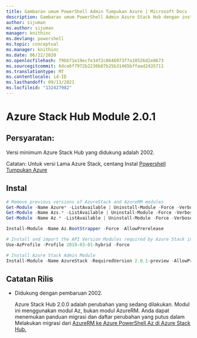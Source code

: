 ```yaml
---
title: Gambaran umum PowerShell Admin Tumpukan Azure | Microsoft Docs
description: Gambaran umum PowerShell Admin Azure Stack Hub dengan instruksi untuk penginstalan dan konfigurasi.
author: sijuman
ms.author: sijuman
manager: knithinc
ms.devlang: powershell
ms.topic: conceptual
ms.manager: knithinc
ms.date: 06/22/2020
ms.openlocfilehash: f9bb71e19ecfe34f2c8646973f7a10526d2e8673
ms.sourcegitcommit: 6dce6f7972b2236b87b25b31465bffaad2435711
ms.translationtype: MT
ms.contentlocale: id-ID
ms.lasthandoff: 09/13/2021
ms.locfileid: "132427982"
---
```

# <a name="azure-stack-hub-module-201"></a>Azure Stack Hub Module 2.0.1

## <a name="requirements"></a>Persyaratan:

Versi minimum Azure Stack Hub yang didukung adalah 2002.

Catatan: Untuk versi Lama Azure Stack, centang Instal [Powershell Tumpukan Azure](/azure/azure-stack/azure-stack-powershell-install#install-azure-stack-powershell)

## <a name="install"></a>Instal

```powershell
# Remove previous versions of AzureStack and AzureRM modules
Get-Module -Name Azure* -ListAvailable | Uninstall-Module -Force -Verbose -ErrorAction Continue
Get-Module -Name Azs.* -ListAvailable | Uninstall-Module -Force -Verbose -ErrorAction Continue
Get-Module -Name Az.* -ListAvailable | Uninstall-Module -Force -Verbose -ErrorAction Continue

Install-Module -Name Az.BootStrapper -Force -AllowPrerelease

# Install and import the API Version Modules required by Azure Stack into the current PowerShell session.
Use-AzProfile -Profile 2019-03-01-hybrid -Force

# Install Azure Stack Admin Module
Install-Module -Name AzureStack -RequiredVersion 2.0.1-preview -AllowPrerelease
```


## <a name="release-notes"></a>Catatan Rilis

* Didukung dengan pembaruan 2002.  

  Azure Stack Hub 2.0.0 adalah perubahan yang sedang dilakukan. Modul ini menggunakan modul Az, bukan modul AzureRM. Anda dapat menemukan panduan migrasi dan daftar perubahan yang putus dalam Melakukan migrasi dari [AzureRM ke Azure PowerShell Az di Azure Stack Hub.](/azure-stack/operator/azure-stack-powershell-install)